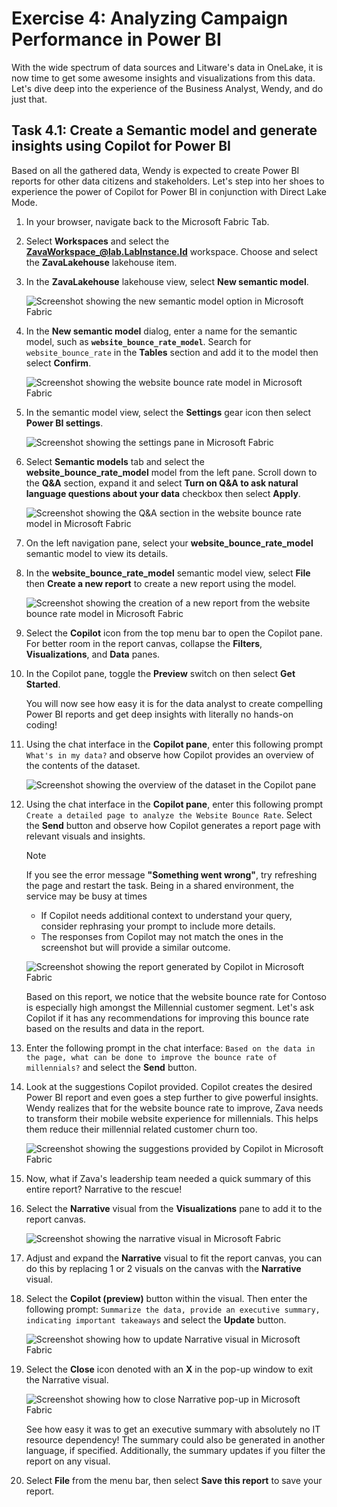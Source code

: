 # Exercise 4: Analyzing Campaign Performance in Power BI

With the wide spectrum of data sources and Litware's data in OneLake, it is now time to get some awesome insights and visualizations from this data. Let's dive deep into the experience of the Business Analyst, Wendy, and do just that.

## Task 4.1: Create a Semantic model and generate insights using Copilot for Power BI

Based on all the gathered data, Wendy is expected to create Power BI reports for other data citizens and stakeholders. Let's step into her shoes to experience the power of Copilot for Power BI in conjunction with Direct Lake Mode.

1. In your browser, navigate back to the Microsoft Fabric Tab.

2. Select **Workspaces** and select the **ZavaWorkspace_@lab.LabInstance.Id** workspace. Choose and select the **ZavaLakehouse** lakehouse item.

3. In the **ZavaLakehouse** lakehouse view, select **New semantic model**.

    ![Screenshot showing the new semantic model option in Microsoft Fabric](/lab/media/new-semantic-model.png)

4. In the **New semantic model** dialog, enter a name for the semantic model, such as **`website_bounce_rate_model`**. Search for `website_bounce_rate` in the **Tables** section and add it to the model then select **Confirm**.

    ![Screenshot showing the website bounce rate model in Microsoft Fabric](/lab/media/website-bounce-rate-model.png)

5. In the semantic model view, select the **Settings** gear icon then select **Power BI settings**.

    ![Screenshot showing the settings pane in Microsoft Fabric](/lab/media/fabric-settings-pane.png)

6. Select **Semantic models** tab and select the **website_bounce_rate_model** model from the left pane. Scroll down to the **Q&A** section, expand it and select **Turn on Q&A to ask natural language questions about your data** checkbox then select **Apply**.

    ![Screenshot showing the Q&A section in the website bounce rate model in Microsoft Fabric](/lab/media/website-bounce-rate-model-qa.png)

7. On the left navigation pane, select your **website_bounce_rate_model** semantic model to view its details. 

8. In the **website_bounce_rate_model** semantic model view, select **File** then **Create a new report** to create a new report using the model.

    ![Screenshot showing the creation of a new report from the website bounce rate model in Microsoft Fabric](/lab/media/website-bounce-rate-model-report.png)

9. Select the **Copilot** icon from the top menu bar to open the Copilot pane. For better room in the report canvas, collapse the **Filters**, **Visualizations**, and **Data** panes.

10. In the Copilot pane, toggle the **Preview** switch on then select **Get Started**.

    You will now see how easy it is for the data analyst to create compelling Power BI reports and get deep insights with literally no hands-on coding!

11. Using the chat interface in the **Copilot pane**, enter this following prompt `What's in my data?` and observe how Copilot provides an overview of the contents of the dataset.

    ![Screenshot showing the overview of the dataset in the Copilot pane](/lab/media/whats-in-my-data.png)

12. Using the chat interface in the **Copilot pane**, enter this following prompt `Create a detailed page to analyze the Website Bounce Rate`. Select the **Send** button and observe how Copilot generates a report page with relevant visuals and insights.

    > [!NOTE]
    > If you see the error message **"Something went wrong"**, try refreshing the page and restart the task. Being in a shared environment, the service may be busy at times
    > - If Copilot needs additional context to understand your query, consider rephrasing your prompt to include more details.
    > - The responses from Copilot may not match the ones in the screenshot but will provide a similar outcome.

    ![Screenshot showing the report generated by Copilot in Microsoft Fabric](/lab/media/copilot-report.png)

    Based on this report, we notice that the website bounce rate for Contoso is especially high amongst the Millennial customer segment. Let's ask Copilot if it has any recommendations for improving this bounce rate based on the results and data in the report.

13. Enter the following prompt in the chat interface: `Based on the data in the page, what can be done to improve the bounce rate of millennials?` and select the **Send** button.

14. Look at the suggestions Copilot provided. Copilot creates the desired Power BI report and even goes a step further to give powerful insights. Wendy realizes that for the website bounce rate to improve, Zava needs to transform their mobile website experience for millennials. This helps them reduce their millennial related customer churn too.

    ![Screenshot showing the suggestions provided by Copilot in Microsoft Fabric](/lab/media/copilot-suggestions.png)

15. Now, what if Zava's leadership team needed a quick summary of this entire report? Narrative to the rescue!

16. Select the **Narrative** visual from the **Visualizations** pane to add it to the report canvas.

    ![Screenshot showing the narrative visual in Microsoft Fabric](/lab/media/narrative-visual.png)

17. Adjust and expand the **Narrative** visual to fit the report canvas, you can do this by replacing 1 or 2 visuals on the canvas with the **Narrative** visual.

18. Select the **Copilot (preview)** button within the visual. Then enter the following prompt: `Summarize the data, provide an executive summary, indicating important takeaways` and select the **Update** button.

    ![Screenshot showing how to update Narrative visual in Microsoft Fabric](/lab/media/narrative-update.png)

19. Select the **Close** icon denoted with an **X** in the pop-up window to exit the Narrative visual.

    ![Screenshot showing how to close Narrative pop-up in Microsoft Fabric](/lab/media/narrative-close.png)

    See how easy it was to get an executive summary with absolutely no IT resource dependency! The summary could also be generated in another language, if specified. Additionally, the summary updates if you filter the report on any visual.

20. Select **File** from the menu bar, then select **Save this report** to save your report.